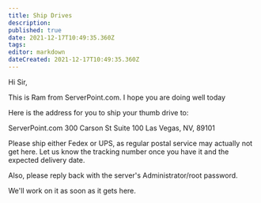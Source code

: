 ```yaml
---
title: Ship Drives
description: 
published: true
date: 2021-12-17T10:49:35.360Z
tags: 
editor: markdown
dateCreated: 2021-12-17T10:49:35.360Z
---
```


Hi Sir,

This is Ram from ServerPoint.com. I hope you are doing well today

Here is the address for you to ship your thumb drive to:

ServerPoint.com
300 Carson St
Suite 100
Las Vegas, NV, 89101

Please ship either Fedex or UPS, as regular postal service may actually not get here. Let us know the tracking number once you have it and the expected delivery date.

Also, please reply back with the server's Administrator/root password.

We'll work on it as soon as it gets here.
